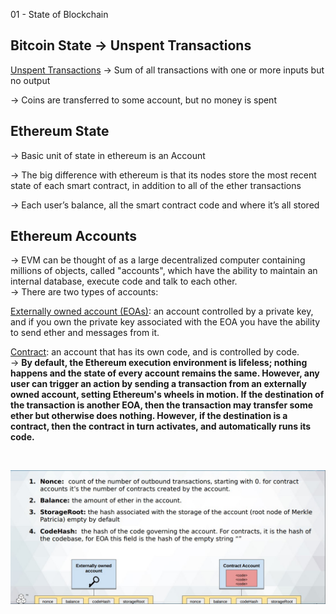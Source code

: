 01 - State of Blockchain


## Bitcoin State &rarr; Unspent Transactions

<u>Unspent Transactions</u>
&rarr; Sum of all transactions with one or more inputs but no output

&rarr; Coins are transferred to some account, but no money is spent


## Ethereum State 

&rarr; Basic unit of state in ethereum is an Account

&rarr; The big difference with ethereum is that its nodes store the most recent state of each smart contract, in addition to all of the ether transactions

&rarr; Each user’s balance, all the smart contract code and where it’s all stored

## Ethereum Accounts

&rarr; EVM can be thought of as a large decentralized computer containing millions of objects, called "accounts", which have the ability to maintain an internal database, execute code and talk to each other.
<br>
&rarr; There are two types of accounts:

<u>Externally owned account (EOAs)</u>: an account controlled by a private key, and if you own the private key associated with the EOA you have the ability to send ether and messages from it.

<u>Contract</u>: an account that has its own code, and is controlled by code.
<br>
&rarr; **By default, the Ethereum execution environment is lifeless; nothing happens and the state of every account remains the same. However, any user can trigger an action by sending a transaction from an externally owned account, setting Ethereum's wheels in motion. If the destination of the transaction is another EOA, then the transaction may transfer some ether but otherwise does nothing. However, if the destination is a contract, then the contract in turn activates, and automatically runs its code.**

<br>

![Ethereum Account.jpg](../../../_resources/4734bd9a25834144a3c3ee1650942038.jpg)
